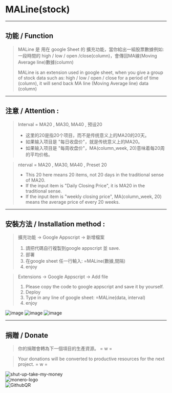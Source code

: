  # MALine(stock)  
---
## 功能 / Function

 >  MALine 是 用在 google Sheet 的 擴充功能，當你給出一組股票數據例如:一段時間的 high / low / open /close(column)，會傳回MA線(Moving Average line)數據(column)  
 >  
 >  MALine is an extension used in google sheet, when you give a group of stock data such as: high / low / open / close for a period of time (column), it will send back MA line (Moving Average line) data (column)

---
## 注意 / Attention :

> Interval = MA20 , MA30, MA40 , 预设20 
> * 这里的20是指20个项目，而不是传统意义上的MA20的20天。
> * 如果输入项目是 "每日收盘价"，就是传统意义上的MA20。
> * 如果输入项目是 "每周收盘价"，MA(column_week, 20)意味着每20周的平均价格。


> nterval = MA20 , MA30, MA40 , Preset 20 
> * This 20 here means 20 items, not 20 days in the traditional sense of MA20.
> * If the input item is "Daily Closing Price", it is MA20 in the traditional sense.
> * If the input item is "weekly closing price", MA(column_week, 20) means the average price of every 20 weeks.  

---
## 安裝方法 / Installation method : 

 > 擴充功能 → Google Appscript → 新增檔案  
 > 
 > 1. 請把代碼自行複製到google appscript 並 save.  
 > 2. 部署  
 > 3. 在google sheet 任一行輸入: =MALine(數據,間隔)  
 > 4. enjoy  
 
 > Extensions → Google Appscript → Add file 
 > 
 > 1. Please copy the code to google appscript and save it by yourself.
 > 2. Deploy
 > 3. Type in any line of google sheet: =MALine(data, interval)
 > 4. enjoy

![image](https://user-images.githubusercontent.com/43199731/142760244-983d4cf2-ce05-4953-b386-e5acb7f91a89.png)
![image](https://user-images.githubusercontent.com/43199731/142760266-d5ce02dd-7279-4af2-9b5e-93ee925bc7be.png)
![image](https://user-images.githubusercontent.com/43199731/142759696-3dbbd1df-cf9a-4ef6-accc-dd8946c087a9.png)

---
## 捐贈 / Donate
> 你的捐贈會轉為下一個項目的生產資源。 = w =

> Your donations will be converted to productive resources for the next project. = w =

![shut-up-take-my-money](https://user-images.githubusercontent.com/43199731/142959274-26a31bc9-d2e3-4a37-9d1f-fe0cea981788.gif)  
![monero-logo](https://user-images.githubusercontent.com/43199731/142957954-be9f4325-4a70-458d-bee7-d3e317feaee2.png)  
![GithubQR](https://user-images.githubusercontent.com/43199731/142958505-5557aa41-70df-4b03-8e1e-a2b93efe7d67.png)
